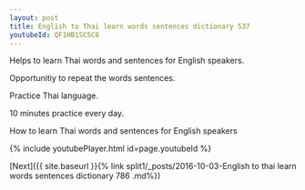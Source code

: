 ```yaml
---
layout: post
title: English to Thai learn words sentences dictionary 537 
youtubeId: QF1HB1SC5C8
---
```

 
 
Helps to learn Thai words and sentences for English speakers.

Opportunitiy to repeat the words sentences. 

Practice Thai language. 
 
10 minutes practice every day. 
 
How to learn Thai words and sentences for English speakers 
 
{% include youtubePlayer.html id=page.youtubeId %}
 
 
[Next]({{ site.baseurl }}{% link  split1/_posts/2016-10-03-English to thai learn words sentences dictionary 786 .md%})
 
